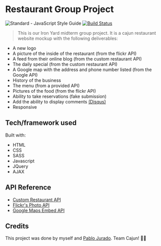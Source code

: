 # Restaurant Group Project
<img src="https://img.shields.io/badge/code_style-standard-brightgreen.svg" alt="Standard - JavaScript Style Guide"></a> [![Build Status](https://travis-ci.org/asharnaud/restaurant-group-project.svg?branch=issue-25-travissetup)](https://travis-ci.org/asharnaud/restaurant-group-project.svg?branch=issue-25-travissetup)

> This is our Iron Yard midterm group project. It is a cajun restaurant website mockup with the following deliverables:

* A new logo
* A picture of the inside of the restaurant (from the flickr API)
* A feed from their online blog (from the custom restaurant API)
* The daily special (from the custom restaurant API)
* A Google map with the address and phone number listed (from the Google API)
* History of the business
* The menu (from a provided API)
* Pictures of the food (from the flickr API)
* Ability to take reservations (fake submission)
* Add the ability to display comments [(Disqus)](https://disqus.com/)
* Responsive

## Tech/framework used

Built with:
* HTML
* CSS
* SASS
* Javascript
* JQuery
* AJAX

## API Reference
* [Custom Restaurant API](https://json-data.herokuapp.com/restaurant)
* [Flickr's Photo API](https://www.flickr.com/services/api/)
* [Google Maps Embed API](https://developers.google.com/maps/documentation/embed/)

## Credits

This project was done by myself and [Pablo Jurado](https://github.com/pablo-jurado). Team Cajun!  :fried_shrimp::metal:
